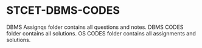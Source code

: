 # STCET-DBMS-CODES
DBMS Assignqs folder contains all questions and notes.
DBMS CODES folder contains all solutions.
OS CODES folder contains all assignments and solutions.
